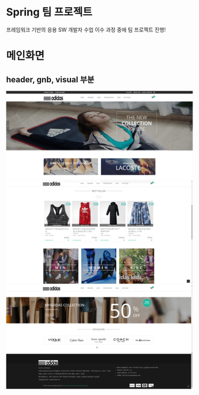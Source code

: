 # Spring 팀 프로젝트 <br />
프레임워크 기반의 응용 SW 개발자 수업 이수 과정 중에 팀 프로젝트 진행! <p />
# <strong>메인화면</strong> <br />
## header, gnb, visual 부분
<img src='img/img1.png' />
<img src='img/img2.png' />
<img src='img/img3.png' />
